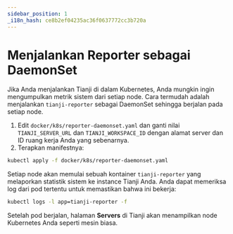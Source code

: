 ```yaml
---
sidebar_position: 1
_i18n_hash: ce8b2ef04235ac36f0637772cc3b720a
---
```

# Menjalankan Reporter sebagai DaemonSet

Jika Anda menjalankan Tianji di dalam Kubernetes, Anda mungkin ingin mengumpulkan metrik sistem dari setiap node. Cara termudah adalah menjalankan `tianji-reporter` sebagai DaemonSet sehingga berjalan pada setiap node.

1. Edit `docker/k8s/reporter-daemonset.yaml` dan ganti nilai `TIANJI_SERVER_URL` dan `TIANJI_WORKSPACE_ID` dengan alamat server dan ID ruang kerja Anda yang sebenarnya.
2. Terapkan manifestnya:

```bash
kubectl apply -f docker/k8s/reporter-daemonset.yaml
```

Setiap node akan memulai sebuah kontainer `tianji-reporter` yang melaporkan statistik sistem ke instance Tianji Anda. Anda dapat memeriksa log dari pod tertentu untuk memastikan bahwa ini bekerja:

```bash
kubectl logs -l app=tianji-reporter -f
```

Setelah pod berjalan, halaman **Servers** di Tianji akan menampilkan node Kubernetes Anda seperti mesin biasa.
